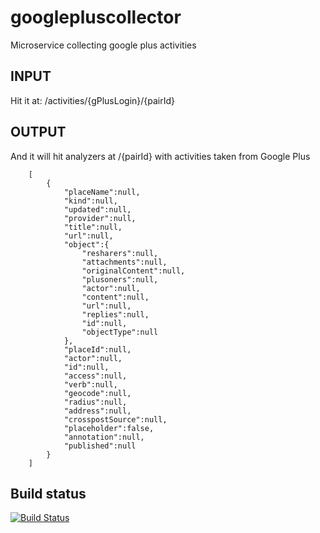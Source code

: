 googlepluscollector
=================

Microservice collecting google plus activities

INPUT
-----------------

Hit it at: /activities/{gPlusLogin}/{pairId}

OUTPUT
-----------------

And it will hit analyzers at /{pairId} with activities taken from Google Plus

```
    [
        {
            "placeName":null,
            "kind":null,
            "updated":null,
            "provider":null,
            "title":null,
            "url":null,
            "object":{
                "resharers":null,
                "attachments":null,
                "originalContent":null,
                "plusoners":null,
                "actor":null,
                "content":null,
                "url":null,
                "replies":null,
                "id":null,
                "objectType":null
            },
            "placeId":null,
            "actor":null,
            "id":null,
            "access":null,
            "verb":null,
            "geocode":null,
            "radius":null,
            "address":null,
            "crosspostSource":null,
            "placeholder":false,
            "annotation":null,
            "published":null
        }
    ]
```

## Build status
[![Build Status](https://travis-ci.org/microhackaton/googlepluscollector.svg?branch=master)](https://travis-ci.org/microhackaton/googlepluscollector)
